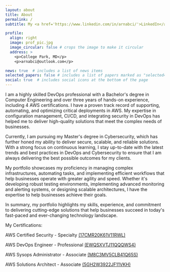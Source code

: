 ```yaml
---
layout: about
title: About
permalink: /
subtitle: My <a href='https://www.linkedin.com/in/arnabci/'>LinkedIn</a>. Add me!

profile:
  align: right
  image: prof_pic.jpg
  image_circular: false # crops the image to make it circular
  address: >
    <p>College Park, MD</p>
    <p>arnabci@outlook.com</p>

news: true  # includes a list of news items
selected_papers: false # includes a list of papers marked as "selected={true}"
social: true  # includes social icons at the bottom of the page
---
```


I am a highly skilled DevOps professional with a Bachelor's degree in Computer Engineering and over three years of hands-on experience, including 4 AWS certifications. I have a proven track record of supporting, automating, and optimizing critical deployments in AWS. My expertise in configuration management, CI/CD, and integrating security in DevOps has helped me to deliver high-quality solutions that meet the complex needs of businesses.

Currently, I am pursuing my Master's degree in Cybersecurity, which has further honed my ability to deliver secure, scalable, and reliable solutions. With a strong focus on continuous learning, I stay up-to-date with the latest trends and best practices in DevOps and Cybersecurity to ensure that I am always delivering the best possible outcomes for my clients.

My portfolio showcases my proficiency in managing complex infrastructures, automating tasks, and implementing efficient workflows that help businesses operate with greater agility and speed. Whether it's developing robust testing environments, implementing advanced monitoring and alerting systems, or designing scalable architectures, I have the expertise to help businesses achieve their goals.

In summary, my portfolio highlights my skills, experience, and commitment to delivering cutting-edge solutions that help businesses succeed in today's fast-paced and ever-changing technology landscape.

My Certifications:

AWS Certified Security - Specialty <a href='https://www.credly.com/badges/47459f63-8b23-4956-9554-f89c04732fee/linked_in_profile'>(17CMR20K61V11RWL)</a>

AWS DevOps Engineer - Professional <a href='https://www.credly.com/badges/44fb034b-ae1d-49b1-91c8-80f81ea87de2/linked_in_profile'>(EWQSXVTJ11QQQWS4)</a>

AWS Sysops Administrator - Associate <a href='https://www.credly.com/badges/551521b0-87ea-4851-965d-464954ab72d9/linked_in_profile'>(M8C3MV5CLB41Q65S)</a>

AWS Solutions Architect - Associate <a href='https://www.credly.com/badges/3da7fd6e-5bf4-4265-81d1-e99d05e50859/linked_in_profile'>(5GH2W3922JF11VKH)</a>
